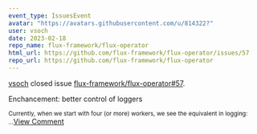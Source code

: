 ```yaml
---
event_type: IssuesEvent
avatar: "https://avatars.githubusercontent.com/u/814322?"
user: vsoch
date: 2023-02-18
repo_name: flux-framework/flux-operator
html_url: https://github.com/flux-framework/flux-operator/issues/57
repo_url: https://github.com/flux-framework/flux-operator
---
```


<a href='https://github.com/vsoch' target='_blank'>vsoch</a> closed issue <a href='https://github.com/flux-framework/flux-operator/issues/57' target='_blank'>flux-framework/flux-operator#57</a>.

<p>Enchancement: better control of loggers</p><small>Currently, when we start with four (or more) workers, we see the equivalent in logging:...</small><a href='https://github.com/flux-framework/flux-operator/issues/57' target='_blank'>View Comment</a>